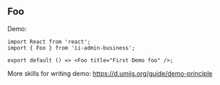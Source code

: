 
## Foo

Demo:

```tsx
import React from 'react';
import { Foo } from 'ii-admin-business';

export default () => <Foo title="First Demo foo" />;
```

More skills for writing demo: https://d.umijs.org/guide/demo-principle
